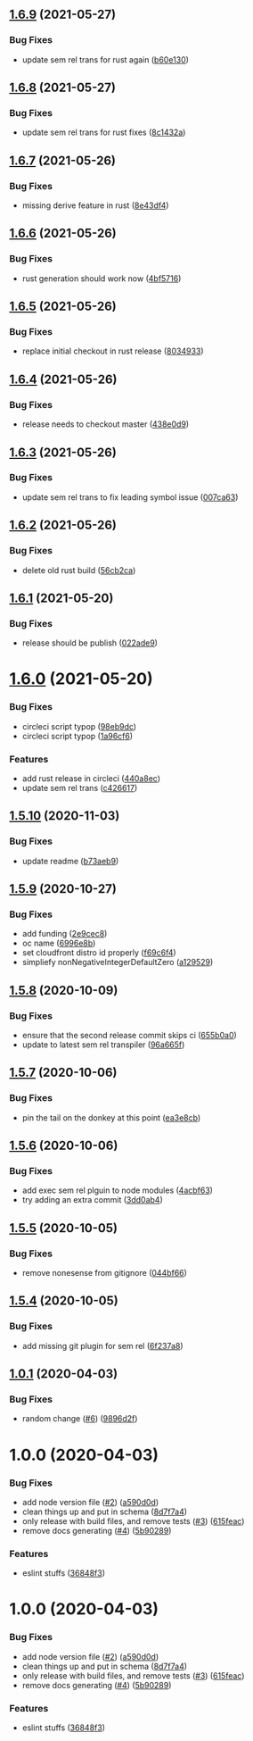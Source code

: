 ## [1.6.9](https://github.com/json-schema-tools/meta-schema/compare/1.6.8...1.6.9) (2021-05-27)


### Bug Fixes

* update sem rel trans for rust again ([b60e130](https://github.com/json-schema-tools/meta-schema/commit/b60e13081faf642daba1529fcb8be52cbf610098))

## [1.6.8](https://github.com/json-schema-tools/meta-schema/compare/1.6.7...1.6.8) (2021-05-27)


### Bug Fixes

* update sem rel trans for rust fixes ([8c1432a](https://github.com/json-schema-tools/meta-schema/commit/8c1432ad454963e8f4eb3967c1bba42ac3a83bb8))

## [1.6.7](https://github.com/json-schema-tools/meta-schema/compare/1.6.6...1.6.7) (2021-05-26)


### Bug Fixes

* missing derive feature in rust ([8e43df4](https://github.com/json-schema-tools/meta-schema/commit/8e43df4372eec2040a460fc531d7e41ba65ffd00))

## [1.6.6](https://github.com/json-schema-tools/meta-schema/compare/1.6.5...1.6.6) (2021-05-26)


### Bug Fixes

* rust generation should work now ([4bf5716](https://github.com/json-schema-tools/meta-schema/commit/4bf5716e73d643fbebae0a09696909570231c6d9))

## [1.6.5](https://github.com/json-schema-tools/meta-schema/compare/1.6.4...1.6.5) (2021-05-26)


### Bug Fixes

* replace initial checkout in rust release ([8034933](https://github.com/json-schema-tools/meta-schema/commit/80349334b9bac8b847271e51120caea9af61c308))

## [1.6.4](https://github.com/json-schema-tools/meta-schema/compare/1.6.3...1.6.4) (2021-05-26)


### Bug Fixes

* release needs to checkout master ([438e0d9](https://github.com/json-schema-tools/meta-schema/commit/438e0d9d5b608ecdb4adcdc85f978258a90c87e9))

## [1.6.3](https://github.com/json-schema-tools/meta-schema/compare/1.6.2...1.6.3) (2021-05-26)


### Bug Fixes

* update sem rel trans to fix leading symbol issue ([007ca63](https://github.com/json-schema-tools/meta-schema/commit/007ca63e78fd49ca5b1c5d052302260caf81d137))

## [1.6.2](https://github.com/json-schema-tools/meta-schema/compare/1.6.1...1.6.2) (2021-05-26)


### Bug Fixes

* delete old rust build ([56cb2ca](https://github.com/json-schema-tools/meta-schema/commit/56cb2ca0843737e1cc772acf4eac65ffcdfc2a6b))

## [1.6.1](https://github.com/json-schema-tools/meta-schema/compare/1.6.0...1.6.1) (2021-05-20)


### Bug Fixes

* release should be publish ([022ade9](https://github.com/json-schema-tools/meta-schema/commit/022ade96ac11dc8a3c1c14a4d9e62c739aadc612))

# [1.6.0](https://github.com/json-schema-tools/meta-schema/compare/1.5.10...1.6.0) (2021-05-20)


### Bug Fixes

* circleci script typop ([98eb9dc](https://github.com/json-schema-tools/meta-schema/commit/98eb9dc9b6c632894f1065b2782bfa13f711ba1e))
* circleci script typop ([1a96cf6](https://github.com/json-schema-tools/meta-schema/commit/1a96cf63c75e59f3889972ccd2b46a7abad84dce))


### Features

* add rust release in circleci ([440a8ec](https://github.com/json-schema-tools/meta-schema/commit/440a8ecc65c100ed30556354fee471d213c52fe0))
* update sem rel trans ([c426617](https://github.com/json-schema-tools/meta-schema/commit/c426617197a22593025fafee443b15ac2253181c))

## [1.5.10](https://github.com/json-schema-tools/meta-schema/compare/1.5.9...1.5.10) (2020-11-03)


### Bug Fixes

* update readme ([b73aeb9](https://github.com/json-schema-tools/meta-schema/commit/b73aeb9ea0d00c56b455e9b2a7f75badd5cec4a8))

## [1.5.9](https://github.com/json-schema-tools/meta-schema/compare/1.5.8...1.5.9) (2020-10-27)


### Bug Fixes

* add funding ([2e9cec8](https://github.com/json-schema-tools/meta-schema/commit/2e9cec807c464cc5cfb3483be7d88cbc6a0ec9c3))
* oc name ([6996e8b](https://github.com/json-schema-tools/meta-schema/commit/6996e8bb979f7a36b13a9fba285f5a6962b011fc))
* set cloudfront distro id properly ([f69c6f4](https://github.com/json-schema-tools/meta-schema/commit/f69c6f4ceb2c6c41f3a18d47102456af47a97af9))
* simpliefy nonNegativeIntegerDefaultZero ([a129529](https://github.com/json-schema-tools/meta-schema/commit/a129529a7b6fdd6ac891a88168f014084f926167))

## [1.5.8](https://github.com/json-schema-tools/meta-schema/compare/1.5.7...1.5.8) (2020-10-09)


### Bug Fixes

* ensure that the second release commit skips ci ([655b0a0](https://github.com/json-schema-tools/meta-schema/commit/655b0a056874b3ff5d1e216d447d51acdefe3bf8))
* update to latest sem rel transpiler ([96a665f](https://github.com/json-schema-tools/meta-schema/commit/96a665f650d751159a1793fe321c99163e2a0501))

## [1.5.7](https://github.com/json-schema-tools/meta-schema/compare/1.5.6...1.5.7) (2020-10-06)


### Bug Fixes

* pin the tail on the donkey at this point ([ea3e8cb](https://github.com/json-schema-tools/meta-schema/commit/ea3e8cb36b575622428cb27deabb9f424196f406))

## [1.5.6](https://github.com/json-schema-tools/meta-schema/compare/1.5.5...1.5.6) (2020-10-06)


### Bug Fixes

* add exec sem rel plguin to node modules ([4acbf63](https://github.com/json-schema-tools/meta-schema/commit/4acbf63eb28da6fd32e6909f74f16fcbb47d2103))
* try adding an extra commit ([3dd0ab4](https://github.com/json-schema-tools/meta-schema/commit/3dd0ab4ac90ac6be38b314e58f5c508218680b00))

## [1.5.5](https://github.com/json-schema-tools/meta-schema/compare/1.5.4...1.5.5) (2020-10-05)


### Bug Fixes

* remove nonesense from gitignore ([044bf66](https://github.com/json-schema-tools/meta-schema/commit/044bf66ff0465a0a5410c25a2307a1e1113881fc))

## [1.5.4](https://github.com/json-schema-tools/meta-schema/compare/1.5.3...1.5.4) (2020-10-05)


### Bug Fixes

* add missing git plugin for sem rel ([6f237a8](https://github.com/json-schema-tools/meta-schema/commit/6f237a8d7d42c946c8682df1dff6cd42088b3aea))

## [1.0.1](https://github.com/json-schema-tools/meta-schema/compare/1.0.0...1.0.1) (2020-04-03)


### Bug Fixes

* random change ([#6](https://github.com/json-schema-tools/meta-schema/issues/6)) ([9896d2f](https://github.com/json-schema-tools/meta-schema/commit/9896d2f3868c0b79a0311956a7102f813b4d1ff4))

# 1.0.0 (2020-04-03)


### Bug Fixes

* add node version file ([#2](https://github.com/json-schema-tools/meta-schema/issues/2)) ([a590d0d](https://github.com/json-schema-tools/meta-schema/commit/a590d0dc6e951cf3603b39e88f63000bd93f5d9b))
* clean things up and put in schema ([8d7f7a4](https://github.com/json-schema-tools/meta-schema/commit/8d7f7a4587adb48f0dd448a83b725312d8c0fe64))
* only release with build files, and remove tests ([#3](https://github.com/json-schema-tools/meta-schema/issues/3)) ([615feac](https://github.com/json-schema-tools/meta-schema/commit/615feacd89fca5803640d43bec7e7a48fe0d0cf6))
* remove docs generating ([#4](https://github.com/json-schema-tools/meta-schema/issues/4)) ([5b90289](https://github.com/json-schema-tools/meta-schema/commit/5b90289754136d4f010c525976fbc95f19f5931f))


### Features

* eslint stuffs ([36848f3](https://github.com/json-schema-tools/meta-schema/commit/36848f36f6392847f7c81c8a53662d6ae0728575))

# 1.0.0 (2020-04-03)


### Bug Fixes

* add node version file ([#2](https://github.com/json-schema-tools/meta-schema/issues/2)) ([a590d0d](https://github.com/json-schema-tools/meta-schema/commit/a590d0dc6e951cf3603b39e88f63000bd93f5d9b))
* clean things up and put in schema ([8d7f7a4](https://github.com/json-schema-tools/meta-schema/commit/8d7f7a4587adb48f0dd448a83b725312d8c0fe64))
* only release with build files, and remove tests ([#3](https://github.com/json-schema-tools/meta-schema/issues/3)) ([615feac](https://github.com/json-schema-tools/meta-schema/commit/615feacd89fca5803640d43bec7e7a48fe0d0cf6))
* remove docs generating ([#4](https://github.com/json-schema-tools/meta-schema/issues/4)) ([5b90289](https://github.com/json-schema-tools/meta-schema/commit/5b90289754136d4f010c525976fbc95f19f5931f))


### Features

* eslint stuffs ([36848f3](https://github.com/json-schema-tools/meta-schema/commit/36848f36f6392847f7c81c8a53662d6ae0728575))
